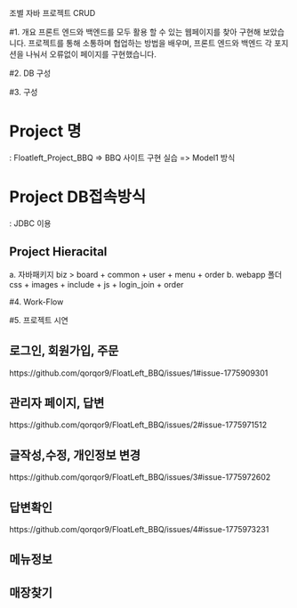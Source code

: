 조별 자바 프로젝트 CRUD

#1. 개요
프론트 엔드와 백엔드를 모두 활용 할 수 있는 웹페이지를 찾아 구현해 보았습니다.
프로젝트를 통해 소통하며 협업하는 방법을 배우며, 프론트 엔드와 백엔드 각 포지션을 나눠서 오류없이 페이지를 구현했습니다.

#2. DB 구성



#3. 구성
# Project 명
  : Floatleft_Project_BBQ
   => BBQ 사이트 구현 실습
   => Model1 방식
   
# Project DB접속방식
  : JDBC 이용
  
## Project Hieracital
a. 자바패키지
   biz > board + common + user + menu + order
b. webapp 폴더
   css + images + include + js + login_join + order

#4. Work-Flow



#5. 프로젝트 시연  

<h2>로그인, 회원가입, 주문</h2>
https://github.com/qorqor9/FloatLeft_BBQ/issues/1#issue-1775909301


<h2>관리자 페이지, 답변 </h2>
https://github.com/qorqor9/FloatLeft_BBQ/issues/2#issue-1775971512


<h2>글작성,수정, 개인정보 변경</h2>
https://github.com/qorqor9/FloatLeft_BBQ/issues/3#issue-1775972602


<h2>답변확인</h2>
https://github.com/qorqor9/FloatLeft_BBQ/issues/4#issue-1775973231


<h2>메뉴정보</h2>



<h2>매장찾기</h2>

